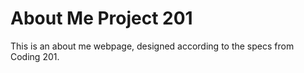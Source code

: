 # About Me Project 201

This is an about me webpage, designed according to the specs from Coding 201.
